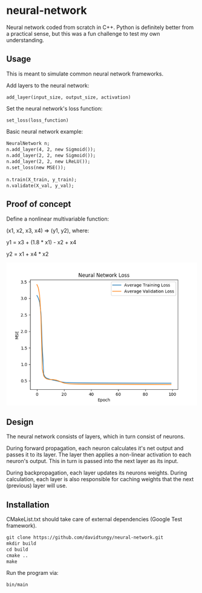 # neural-network
Neural network coded from scratch in C++. Python is definitely better from a practical sense, but this was a fun challenge to test my own understanding.

## Usage

This is meant to simulate common neural network frameworks.

Add layers to the neural network: 

```
add_layer(input_size, output_size, activation)
```

Set the neural network's loss function:

```
set_loss(loss_function)
```

Basic neural network example:
```
NeuralNetwork n;
n.add_layer(4, 2, new Sigmoid());
n.add_layer(2, 2, new Sigmoid());
n.add_layer(2, 2, new LReLU());
n.set_loss(new MSE());

n.train(X_train, y_train);
n.validate(X_val, y_val);
```

## Proof of concept

Define a nonlinear multivariable function:

(x1, x2, x3, x4) => (y1, y2), where:

y1 = x3 + (1.8 * x1) - x2 + x4

y2 = x1 + x4 * x2

![loss](https://github.com/davidtungy/neural-network/blob/main/plot.png)

## Design

The neural network consists of layers, which in turn consist of neurons.

During forward propagation, each neuron calculates it's net output and passes it to its layer. The layer then applies a non-linear activation to each neuron's output. This in turn is passed into the next layer as its input.

During backpropagation, each layer updates its neurons weights. During calculation, each layer is also responsible for caching weights that the next (previous) layer will use.

## Installation

CMakeList.txt should take care of external dependencies (Google Test framework).

```
git clone https://github.com/davidtungy/neural-network.git
mkdir build
cd build
cmake ..
make
```
Run the program via:

```
bin/main
```
